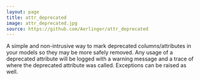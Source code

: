 ```yaml
---
layout: page
title: attr_deprecated
image: attr_deprecated.jpg
source: https://github.com/Aerlinger/attr_deprecated
---
```



A simple and non-intrusive way to mark deprecated columns/attributes in your models so they may be more safely removed. Any usage of a deprecated attribute will be logged with a warning message and a trace of where the deprecated attribute was called. Exceptions can be raised as well.
